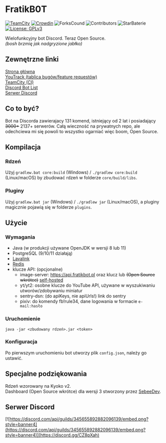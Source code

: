 # FratikB0T
[![TeamCity](https://ci.fratikbot.pl/app/rest/builds/buildType:FratikB0Ty_FratikB0T_Buildy_Build/statusIcon)](https://ci.fratikbot.pl/project/FratikB0Ty_FratikB0T)
[![Crowdin](https://badges.crowdin.net/fratikb0t/localized.svg)](https://crowdin.com/project/fratikb0t)
![ForksCound](https://img.shields.io/github/forks/fratik/FratikB0T)
![Contributors](https://img.shields.io/github/contributors/fratik/FratikB0T)
![StarBaterie](https://img.shields.io/github/stars/fratik/FratikB0T)
[![License: GPLv3](https://img.shields.io/github/license/fratik/FratikB0T)](https://www.gnu.org/licenses/gpl-3.0)

Wielofunkcyjny bot Discord. Teraz Open Source.  
_(bosh brzmię jak nadgryzione jabłko)_

## Zewnętrzne linki
[Strona główna](https://fratikbot.pl)  
[YouTrack (tablica bugów/feature requestów)](https://issues.fratikbot.pl)  
[TeamCity (CI)](https://ci.fratikbot.pl)  
[Discord Bot List](https://top.gg/bot/338359366891732993)  
[Serwer Discord](#serwer-discord)

## Co to być?
Bot na Discorda zawierajacy 131 komend, istniejący od 2 lat i posiadający ~~3000+~~ 2137+ serwerów.
Całą wieczność na prywatnych repo, ale odechciewa mi się powoli to wszystko ogarniać więc boom, Open Source.

## Kompilacja
### Rdzeń
Użyj `gradlew.bat core:build` (Windows) / `./gradlew core:build` (Linux/macOS) by zbudować rdzeń w folderze `core/build/libs`.

### Pluginy
Użyj `gradlew.bat jar` (Windows) / `./gradlew jar` (Linux/macOS), a pluginy magicznie pojawią się w folderze `plugins`.

## Użycie
### Wymagania
- Java (w produkcji używane OpenJDK w wersji 8 lub 11)
- PostgreSQL (9/10/11 działają)
- [Lavalink](https://github.com/freyacodes/Lavalink)
- [Redis](https://redis.io/)
- klucze API: (opcjonalne)
    - image-server: https://api.fratikbot.pl oraz klucz lub ~~(Open Source wkrótce)~~ [self-hosted](https://github.com/fratik/FratikB0T-API)
    - yt/yt2: osobne klucze do YouTube API, używane w wyszukiwaniu utworów/zdobywaniu miniatur
    - sentry-dsn: (do apiKeys, nie apiUrls!) link do sentry
    - pixiv: do komendy fb!rule34, dane logowania w formacie `e-mail:hasło`
    
### Uruchomienie
```shell script
java -jar <zbudowany rdzeń>.jar <token>
```

### Konfiguracja
Po pierwszym uruchomieniu bot utworzy plik `config.json`, należy go ustawić.

## Specjalne podziękowania
Rdzeń wzorowany na Kyoko v2.  
Dashboard (Open Source wkrótce) dla wersji 3 stworzony przez [SebeeDev](https://github.com/SebeeDev). 

## Serwer Discord
[![https://discord.com/api/guilds/345655892882096139/embed.png?style=banner4](https://discord.com/api/guilds/345655892882096139/embed.png?style=banner4)](https://discord.gg/CZ8pXah)
